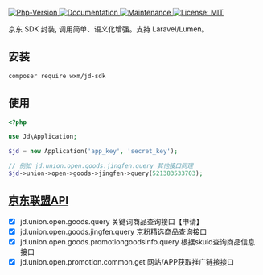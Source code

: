 <p>
  <a href="https://github.com/qq15725/taobao-sdk" target="_blank">
    <img alt="Php-Version" src="https://img.shields.io/packagist/php-v/wxm/jd-sdk.svg" />
  </a>
  <a href="https://github.com/qq15725/jd-sdk" target="_blank">
    <img alt="Documentation" src="https://img.shields.io/badge/documentation-yes-brightgreen.svg" />
  </a>
  <a href="https://github.com/qq15725/jd-sdk/graphs/commit-activity" target="_blank">
    <img alt="Maintenance" src="https://img.shields.io/badge/Maintained%3F-yes-green.svg" />
  </a>
  <a href="https://github.com/qq15725/jd-sdk/blob/master/LICENSE" target="_blank">
    <img alt="License: MIT" src="https://img.shields.io/badge/License-MIT-yellow.svg" />
  </a>
</p>

京东 SDK 封装, 调用简单、语义化增强。支持 Laravel/Lumen。 

## 安装

```bash
composer require wxm/jd-sdk
```

## 使用

```php
<?php

use Jd\Application;

$jd = new Application('app_key', 'secret_key');

// 例如 jd.union.open.goods.jingfen.query 其他接口同理
$jd->union->open->goods->jingfen->query(521383533703);
```

## [京东联盟API](https://union.jd.com/openplatform/api)

- [x] jd.union.open.goods.query 关键词商品查询接口【申请】
- [x] jd.union.open.goods.jingfen.query 京粉精选商品查询接口
- [x] jd.union.open.goods.promotiongoodsinfo.query 根据skuid查询商品信息接口
- [x] jd.union.open.promotion.common.get 网站/APP获取推广链接接口